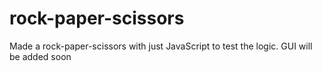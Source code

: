 # rock-paper-scissors
Made a rock-paper-scissors with just JavaScript to test the logic. GUI will be added soon
